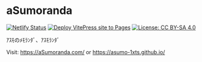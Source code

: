 # aSumoranda

[![Netlify Status](https://api.netlify.com/api/v1/badges/c37daf2b-6361-417a-bf98-536b27b9dd11/deploy-status)](https://app.netlify.com/projects/asumoranda/deploys)
[![Deploy VitePress site to Pages](https://github.com/aSumo-1xts/aSumo-1xts.github.io/actions/workflows/deploy.yml/badge.svg)](https://github.com/aSumo-1xts/aSumo-1xts.github.io/actions/workflows/deploy.yml)
[![License: CC BY-SA 4.0](https://img.shields.io/badge/License-CC_BY--SA_4.0-lightgrey.svg)](https://creativecommons.org/licenses/by-sa/4.0/)

ｱｽﾓのﾒﾓﾗﾝﾀﾞ、ｱｽﾓﾗﾝﾀﾞ

Visit: https://aSumoranda.com/ or https://asumo-1xts.github.io/
